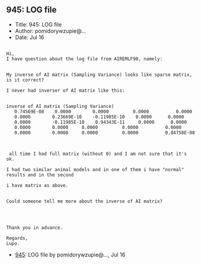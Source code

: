 ## 945: LOG file

- Title: 945: LOG file
- Author: pomidorywzupie@...
- Date: Jul 16
```

Hi,
I have question about the log file from AIREMLF90, namely:


My inverse of AI matrix (Sampling Variance) looks like sparse matrix, is it correct?

I never had inverser of AI matrix like this:


inverse of AI matrix (Sampling Variance)
   0.74569E-08	  0.0000	    0.0000	       0.0000		   0.0000    
   0.0000	     0.23669E-10    -0.11985E-10    0.0000		0.0000	  
   0.0000	     -0.11985E-10    0.94343E-11     0.0000		 0.0000    
   0.0000	     0.0000		0.0000		   0.0000	       0.0000	 
   0.0000	     0.0000		0.0000		   0.0000	       0.84758E-08



 all time I had full matrix (without 0) and I am not sure that it's ok.

I had two similar animal models and in one of them i have "normal" results and in the second 

i have matrix as above.


Could someone tell me more about the inverse of AI matrix? 




Thank you in advance.

Regards,
Lupo.
```

- [945](0945.md): LOG file by pomidorywzupie@..., Jul 16
